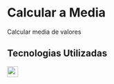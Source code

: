 # Calcular a Media

Calcular media de valores

## Tecnologias Utilizadas

<div style="display: inline_block">
<img align:"center"; height="25" src="https://img.shields.io/badge/JavaScript-323330?style=for-the-badge&logo=javascript&logoColor=F7DF1E"/>
</div>

